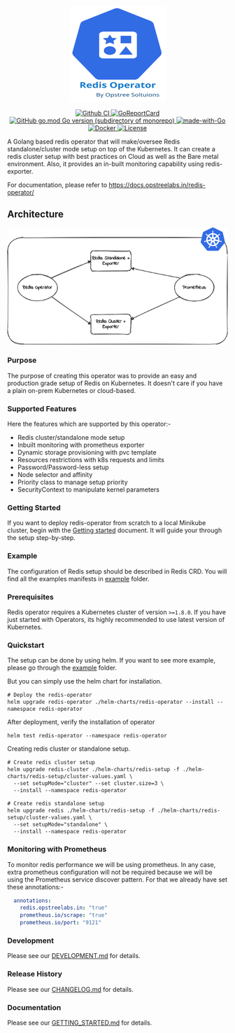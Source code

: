 <p align="center">
  <img src="./static/redis-operator-logo.svg" height="220" width="220">
</p>

<p align="center">
  <a href="https://github.com/OT-CONTAINER-KIT/redis-operator">
    <img src="https://github.com/OT-CONTAINER-KIT/redis-operator/workflows/CI%20Pipeline/badge.svg" alt="Github CI">
  </a>
  <a href="https://goreportcard.com/report/github.com/OT-CONTAINER-KIT/redis-operator">
    <img src="https://goreportcard.com/badge/github.com/OT-CONTAINER-KIT/redis-operator" alt="GoReportCard">
  </a>
  <a href="http://golang.org">
    <img src="https://img.shields.io/github/go-mod/go-version/OT-CONTAINER-KIT/redis-operator" alt="GitHub go.mod Go version (subdirectory of monorepo)">
  </a>
  <a href="http://golang.org">
    <img src="https://img.shields.io/badge/Made%20with-Go-1f425f.svg" alt="made-with-Go">
  </a>
  <a href="https://quay.io/repository/opstree/redis-operator">
    <img src="https://img.shields.io/badge/container-ready-green" alt="Docker">
  </a>
  <a href="https://github.com/OT-CONTAINER-KIT/redis-operator/master/LICENSE">
    <img src="https://img.shields.io/badge/License-Apache%202.0-blue.svg" alt="License">
  </a>
</p>

A Golang based redis operator that will make/oversee Redis standalone/cluster mode setup on top of the Kubernetes. It can create a redis cluster setup with best practices on Cloud as well as the Bare metal environment. Also, it provides an in-built monitoring capability using redis-exporter.

For documentation, please refer to https://docs.opstreelabs.in/redis-operator/

## Architecture

<div align="center">
    <img src="./static/redis-operator.png">
</div>

### Purpose

The purpose of creating this operator was to provide an easy and production grade setup of Redis on Kubernetes. It doesn't care if you have a plain on-prem Kubernetes or cloud-based.

### Supported Features

Here the features which are supported by this operator:-

- Redis cluster/standalone mode setup
- Inbuilt monitoring with prometheus exporter
- Dynamic storage provisioning with pvc template
- Resources restrictions with k8s requests and limits
- Password/Password-less setup
- Node selector and affinity
- Priority class to manage setup priority
- SecurityContext to manipulate kernel parameters

### Getting Started

If you want to deploy redis-operator from scratch to a local Minikube cluster, begin with the [Getting started](https://ot-container-kit.github.io/redis-operator/#/quickstart/quickstart) document. It will guide your through the setup step-by-step.

### Example

The configuration of Redis setup should be described in Redis CRD. You will find all the examples manifests in [example](./example) folder.

### Prerequisites

Redis operator requires a Kubernetes cluster of version `>=1.8.0`. If you have just started with Operators, its highly recommended to use latest version of Kubernetes.

### Quickstart

The setup can be done by using helm. If you want to see more example, please go through the [example](./example) folder.

But you can simply use the helm chart for installation.

```shell
# Deploy the redis-operator
helm upgrade redis-operator ./helm-charts/redis-operator --install --namespace redis-operator
```

After deployment, verify the installation of operator

```shell
helm test redis-operator --namespace redis-operator
```

Creating redis cluster or standalone setup.

```shell
# Create redis cluster setup
helm upgrade redis-cluster ./helm-charts/redis-setup -f ./helm-charts/redis-setup/cluster-values.yaml \
  --set setupMode="cluster" --set cluster.size=3 \
  --install --namespace redis-operator
```

```shell
# Create redis standalone setup
helm upgrade redis ./helm-charts/redis-setup -f ./helm-charts/redis-setup/cluster-values.yaml \
  --set setupMode="standalone" \
  --install --namespace redis-operator
```

### Monitoring with Prometheus

To monitor redis performance we will be using prometheus. In any case, extra prometheus configuration will not be required because we will be using the Prometheus service discover pattern. For that we already have set these annotations:-

```yaml
  annotations:
    redis.opstreelabs.in: "true"
    prometheus.io/scrape: "true"
    prometheus.io/port: "9121"
```

### Development

Please see our [DEVELOPMENT.md](https://ot-container-kit.github.io/redis-operator/#/development/development) for details.

### Release History

Please see our [CHANGELOG.md](./CHANGELOG.md) for details.

### Documentation

Please see our [GETTING_STARTED.md](https://ot-container-kit.github.io/redis-operator/#/quickstart/quickstart) for details.

